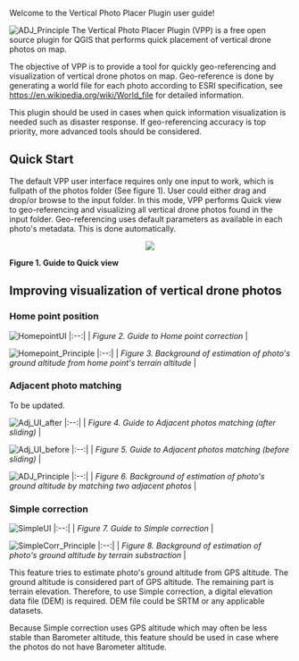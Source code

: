 Welcome to the Vertical Photo Placer Plugin user guide!

![ADJ_Principle](https://github.com/verticalphotoplacer/VerticalPhotoPlacerPlugin/blob/master/icon/app_smaller.png?raw=true) The Vertical Photo Placer Plugin (VPP) is a free open source plugin for QGIS that performs quick placement of vertical drone photos on map.

The objective of VPP is to provide a tool for quickly geo-referencing and visualization of vertical drone photos on map. Geo-reference is done by generating a world file for each photo according to ESRI specification, see https://en.wikipedia.org/wiki/World_file for detailed information.

This plugin should be used in cases when quick information visualization is needed such as disaster response. If geo-referencing accuracy is top priority, more advanced tools should be considered.

## Quick Start
The default VPP user interface requires only one input to work, which is fullpath of the photos folder (See figure 1). User could either drag and drop/or browse to the input folder. In this mode, VPP performs Quick view to geo-referencing and visualizing all vertical drone photos found in the input folder. Geo-referencing uses default parameters as available in each photo's metadata. This is done automatically.  

<p align="center">
  <img src="https://github.com/verticalphotoplacer/VerticalPhotoPlacerPlugin/blob/master/docs/DefaultUI.PNG?raw=true">
  <figcaption border="1px" text-align="center"><b>Figure 1. Guide to Quick view</b></figcaption>
</p>

## Improving visualization of vertical drone photos


### Home point position
![HomepointUI](https://github.com/verticalphotoplacer/VerticalPhotoPlacerPlugin/blob/master/docs/HomepointUI.PNG?raw=true#center)
|:--:| 
| *Figure 2. Guide to Home point correction* |

![Homepoint_Principle](https://github.com/verticalphotoplacer/VerticalPhotoPlacerPlugin/blob/master/docs/homepoint_principle.png?raw=true)
|:--:| 
| *Figure 3. Background of estimation of photo's ground altitude from home point's terrain altitude* |

### Adjacent photo matching
To be updated.

![Adj_UI_after](https://github.com/verticalphotoplacer/VerticalPhotoPlacerPlugin/blob/master/docs/Adj_UI_after.PNG?raw=true)
|:--:| 
| *Figure 4. Guide to Adjacent photos matching (after sliding)* |

![Adj_UI_before](https://github.com/verticalphotoplacer/VerticalPhotoPlacerPlugin/blob/master/docs/Adj_UI_before.PNG?raw=true)
|:--:| 
| *Figure 5. Guide to Adjacent photos matching (before sliding)* |

![ADJ_Principle](https://github.com/verticalphotoplacer/VerticalPhotoPlacerPlugin/blob/master/docs/adj_principle.png?raw=true)
|:--:| 
| *Figure 6. Background of estimation of photo's ground altitude by matching two adjacent photos* |

### Simple correction

![SimpleUI](https://github.com/verticalphotoplacer/VerticalPhotoPlacerPlugin/blob/master/docs/SimpleUI.PNG?raw=true)
|:--:| 
| *Figure 7. Guide to Simple correction* |

![SimpleCorr_Principle](https://github.com/verticalphotoplacer/VerticalPhotoPlacerPlugin/blob/master/docs/simplecorr_principle.png?raw=true)
|:--:| 
| *Figure 8. Background of estimation of photo's ground altitude by terrain substraction* |

This feature tries to estimate photo's ground altitude from GPS altitude. The ground altitude is considered part of GPS altitude. The remaining part is terrain elevation. Therefore, to use Simple correction, a digital elevation data file (DEM) is required. DEM file could be SRTM or any applicable datasets. 

Because Simple correction uses GPS altitude which may often be less stable than Barometer altitude, this feature should be used in case where the photos do not have Barometer altitude. 
